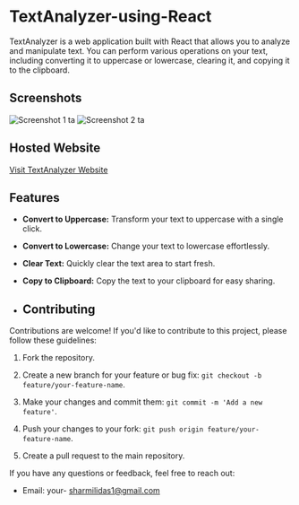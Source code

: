 # TextAnalyzer-using-React
TextAnalyzer is a web application built with React that allows you to analyze and manipulate text. You can perform various operations on your text, including converting it to uppercase or lowercase, clearing it, and copying it to the clipboard.

## Screenshots
![Screenshot 1 ta](https://github.com/sharmilidas33/TextAnalyzer-using-React/assets/128738858/47105e73-185f-4806-baa1-2e1b580e6885)
![Screenshot 2 ta](https://github.com/sharmilidas33/TextAnalyzer-using-React/assets/128738858/75271c3a-9b40-4b8d-86b4-16569e22fa24)

## Hosted Website
[Visit TextAnalyzer Website](https://textanalyzer-by-sharmili.netlify.app/)

## Features

- **Convert to Uppercase:** Transform your text to uppercase with a single click.

- **Convert to Lowercase:** Change your text to lowercase effortlessly.

- **Clear Text:** Quickly clear the text area to start fresh.

- **Copy to Clipboard:** Copy the text to your clipboard for easy sharing.

- ## Contributing

Contributions are welcome! If you'd like to contribute to this project, please follow these guidelines:

1. Fork the repository.

2. Create a new branch for your feature or bug fix: `git checkout -b feature/your-feature-name`.

3. Make your changes and commit them: `git commit -m 'Add a new feature'`.

4. Push your changes to your fork: `git push origin feature/your-feature-name`.

5. Create a pull request to the main repository.

If you have any questions or feedback, feel free to reach out:

- Email: your- sharmilidas1@gmail.com
